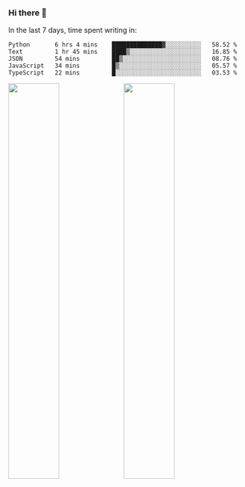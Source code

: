 ### Hi there 👋

In the last 7 days, time spent writing in:

<!--START_SECTION:waka-->
```text
Python       6 hrs 4 mins    ██████████████▓░░░░░░░░░░   58.52 % 
Text         1 hr 45 mins    ████▒░░░░░░░░░░░░░░░░░░░░   16.85 % 
JSON         54 mins         ██▒░░░░░░░░░░░░░░░░░░░░░░   08.76 % 
JavaScript   34 mins         █▒░░░░░░░░░░░░░░░░░░░░░░░   05.57 % 
TypeScript   22 mins         █░░░░░░░░░░░░░░░░░░░░░░░░   03.53 % 
```
<!--END_SECTION:waka-->

<img src="https://wakatime.com/share/@jimtje/5d0c92de-08f8-4a72-8f2f-6a9693d1e318.svg" width=45% height=45%> <img src="https://wakatime.com/share/@jimtje/501498ae-bda5-4da7-a89d-b40bcdd5556d.svg" width=45% height=45%>
